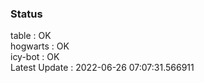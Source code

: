 ### Status


table : OK  
hogwarts : OK  
icy-bot : OK  
Latest Update : 2022-06-26 07:07:31.566911
